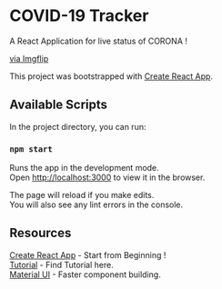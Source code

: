 # COVID-19 Tracker

A React Application for live status of CORONA !

<a href="https://imgflip.com/gif/3y7pn0">via Imgflip</a>

This project was bootstrapped with [Create React App](https://github.com/facebook/create-react-app).

## Available Scripts

In the project directory, you can run:

### `npm start`

Runs the app in the development mode.<br />
Open [http://localhost:3000](http://localhost:3000) to view it in the browser.

The page will reload if you make edits.<br />
You will also see any lint errors in the console.

## Resources
[Create React App](https://reactjs.org/docs/create-a-new-react-app.html) - Start from Beginning !<br>
[Tutorial](https://thejavascriptmastery.com/) - Find Tutorial here.<br>
[Material UI](https://material-ui.com/) - Faster component building.<br>

